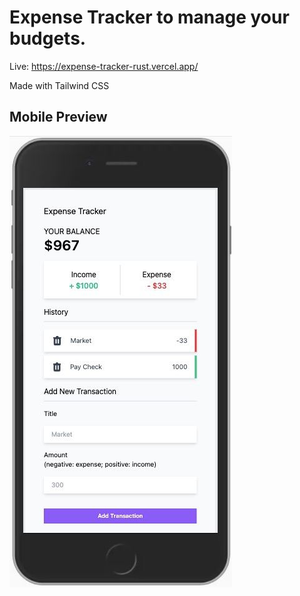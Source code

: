 # Expense Tracker to manage your budgets.
Live: https://expense-tracker-rust.vercel.app/

Made with Tailwind CSS

## Mobile Preview
![Mobile Screen](/public/mobile.jpg)
